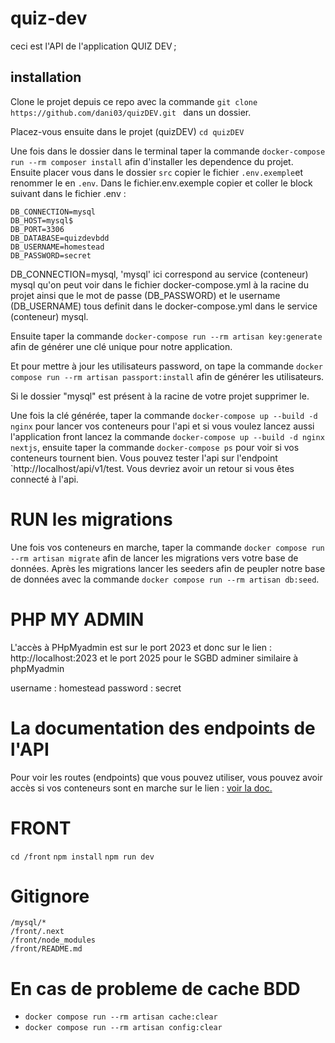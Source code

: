 # quiz-dev

ceci est l'API de l'application QUIZ DEV ;

## installation

Clone le projet depuis ce repo avec la commande `git clone https://github.com/dani03/quizDEV.git ` dans un dossier.

Placez-vous ensuite dans le projet (quizDEV) `cd quizDEV`

Une fois dans le dossier dans le terminal taper la commande `docker-compose run --rm composer install` afin d'installer les dependence du projet.
Ensuite placer vous dans le dossier `src` copier le fichier `.env.exemple`et renommer le en `.env`.
Dans le fichier.env.exemple copier et coller le block suivant dans le fichier .env :

```
DB_CONNECTION=mysql
DB_HOST=mysql$
DB_PORT=3306
DB_DATABASE=quizdevbdd
DB_USERNAME=homestead
DB_PASSWORD=secret

```

DB_CONNECTION=mysql, 'mysql' ici correspond au service (conteneur) mysql qu'on peut voir dans le fichier docker-compose.yml à la racine du projet ainsi que le mot de passe (DB_PASSWORD) et le username (DB_USERNAME) tous definit dans le docker-compose.yml dans le service (conteneur) mysql.

Ensuite taper la commande `docker-compose run --rm artisan key:generate` afin de générer une clé unique pour notre application.

Et pour mettre à jour les utilisateurs password, on tape la commande `docker compose run --rm artisan passport:install` afin de
générer les utilisateurs.

Si le dossier "mysql" est présent à la racine de votre projet supprimer le.

Une fois la clé générée, taper la commande `docker-compose up --build -d nginx` pour lancer vos conteneurs pour l'api et si vous voulez lancez aussi l'application front lancez la commande `docker-compose up --build -d nginx nextjs`, ensuite taper la commande `docker-compose ps` pour voir si vos conteneurs tournent bien. Vous pouvez tester l'api sur l'endpoint `http://localhost/api/v1/test. Vous devriez avoir un retour si vous êtes connecté à l'api.

# RUN les migrations

Une fois vos conteneurs en marche, taper la commande `docker compose run --rm artisan migrate` afin de lancer les migrations vers votre base de données.
Après les migrations lancer les seeders afin de peupler notre base de données avec la commande `docker compose run --rm artisan db:seed`.

# PHP MY ADMIN

L'accès à PHpMyadmin est sur le port 2023 et donc sur le lien : http://localhost:2023 et le port 2025 pour le SGBD adminer similaire à phpMyadmin

username : homestead
password : secret

# La documentation des endpoints de l'API

Pour voir les routes (endpoints) que vous pouvez utiliser, vous pouvez avoir accès si vos conteneurs sont en marche sur le lien : <a href="http://localhost:3002/docs/index.html">
voir la doc.
</a>

# FRONT

`cd /front`
`npm install`
`npm run dev`

# Gitignore

```
/mysql/*
/front/.next
/front/node_modules
/front/README.md
```

# En cas de probleme de cache BDD

- `docker compose run --rm artisan cache:clear`
- `docker compose run --rm artisan config:clear`
